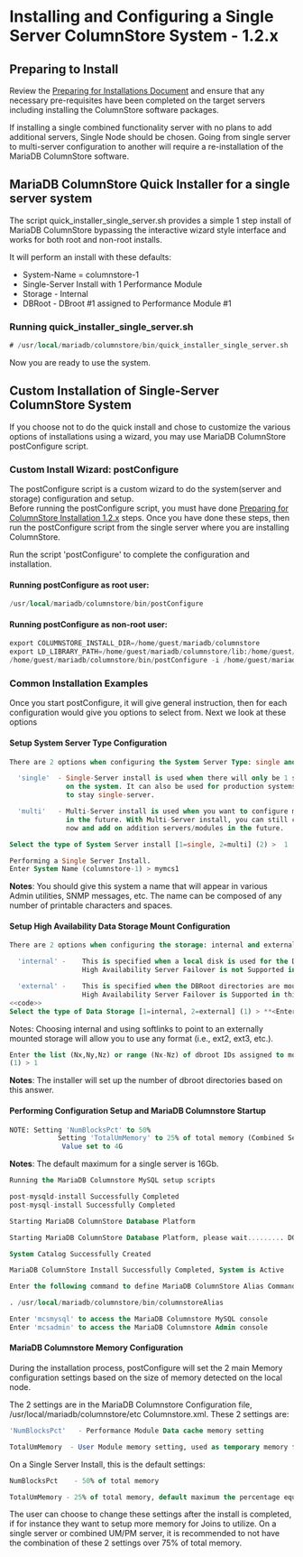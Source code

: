 # Installing and Configuring a Single Server ColumnStore System - 1.2.x

## Preparing to Install

Review the [Preparing for Installations Document](/kb/en/preparing-for-columnstore-installation-12x/)  and ensure that any necessary pre-requisites have been completed on the target servers including installing the ColumnStore software packages.

If installing a single combined functionality server with no plans to add additional servers, Single Node should be chosen. Going from single server to multi-server configuration to another will require a re-installation of the MariaDB ColumnStore software.

## MariaDB ColumnStore Quick Installer for a single server system

The script quick_installer_single_server.sh provides a simple 1 step install of MariaDB ColumnStore bypassing the interactive wizard style interface and works for both root and non-root installs.

It will perform an install with these defaults:

- System-Name = columnstore-1
- Single-Server Install with 1 Performance Module
- Storage - Internal
- DBRoot - DBroot #1 assigned to Performance Module #1

### Running quick_installer_single_server.sh

```sql
# /usr/local/mariadb/columnstore/bin/quick_installer_single_server.sh
```

Now you are ready to use the system.

## Custom Installation of Single-Server ColumnStore System

If you choose not to do the quick install and chose to customize the various options of installations using a wizard, you may use MariaDB ColumnStore postConfigure script.

### Custom Install Wizard: postConfigure

The postConfigure script is a custom wizard to do the system(server and storage) configuration and setup.  
Before running the postConfigure script, you must have done [Preparing for ColumnStore Installation 1.2.x](/kb/en/preparing-for-columnstore-installation-12x/) steps. Once you have done these steps,  then run the postConfigure script from the single server where you are installing ColumnStore.

Run the script 'postConfigure' to complete the configuration and installation.

#### Running postConfigure as root user:

```sql
/usr/local/mariadb/columnstore/bin/postConfigure
```

#### Running postConfigure as non-root user:

```sql
export COLUMNSTORE_INSTALL_DIR=/home/guest/mariadb/columnstore
export LD_LIBRARY_PATH=/home/guest/mariadb/columnstore/lib:/home/guest/mariadb/columnstore/mysql/lib
/home/guest/mariadb/columnstore/bin/postConfigure -i /home/guest/mariadb/columnstore
```

### Common Installation Examples

Once you start postConfigure, it will give general instruction, then for each configuration would give you options to select from. Next we look at these options

#### Setup System Server Type Configuration

```sql
There are 2 options when configuring the System Server Type: single and multi

  'single'  - Single-Server install is used when there will only be 1 server configured
              on the system. It can also be used for production systems, if the plan is
              to stay single-server.

  'multi'   - Multi-Server install is used when you want to configure multiple servers now or
              in the future. With Multi-Server install, you can still configure just 1 server
              now and add on addition servers/modules in the future.

Select the type of System Server install [1=single, 2=multi] (2) >  1

Performing a Single Server Install.
Enter System Name (columnstore-1) > mymcs1
```

<strong>Notes</strong>: You should give this system a name that will appear in various Admin utilities, SNMP messages,
etc. The name can be composed of any number of printable characters and spaces.

#### Setup High Availability Data Storage Mount Configuration

```sql
There are 2 options when configuring the storage: internal and external

  'internal' -    This is specified when a local disk is used for the DBRoot storage.
                  High Availability Server Failover is not Supported in this mode

  'external' -    This is specified when the DBRoot directories are mounted.
                  High Availability Server Failover is Supported in this mode.
<<code>>
Select the type of Data Storage [1=internal, 2=external] (1) > **<Enter>**
```

Notes: Choosing internal and using softlinks to point to an externally mounted storage will allow you to
use any format (i.e., ext2, ext3, etc.).

```sql
Enter the list (Nx,Ny,Nz) or range (Nx-Nz) of dbroot IDs assigned to module 'pm1'
(1) > 1
```

<strong>Notes</strong>: The installer will set up the number of dbroot directories based on this answer.

#### Performing Configuration Setup and MariaDB Columnstore Startup

```sql
NOTE: Setting 'NumBlocksPct' to 50%
            Setting 'TotalUmMemory' to 25% of total memory (Combined Server Install maximum value is 16G). 
             Value set to 4G
```

<strong>Notes</strong>: The default maximum for a single server is 16Gb.

```sql
Running the MariaDB Columnstore MySQL setup scripts

post-mysqld-install Successfully Completed
post-mysql-install Successfully Completed

Starting MariaDB ColumnStore Database Platform

Starting MariaDB ColumnStore Database Platform, please wait......... DONE

System Catalog Successfully Created

MariaDB ColumnStore Install Successfully Completed, System is Active

Enter the following command to define MariaDB ColumnStore Alias Commands

. /usr/local/mariadb/columnstore/bin/columnstoreAlias

Enter 'mcsmysql' to access the MariaDB Columnstore MySQL console
Enter 'mcsadmin' to access the MariaDB Columnstore Admin console

```

#### MariaDB Columnstore Memory Configuration

During the installation process, postConfigure will set the 2 main Memory configuration settings based on the size of memory detected on the local node.

The 2 settings are in the MariaDB Columnstore Configuration file,  /usr/local/mariadb/columnstore/etc Columnstore.xml. These 2 settings are:

```sql
'NumBlocksPct'   - Performance Module Data cache memory setting

TotalUmMemory  - User Module memory setting, used as temporary memory for joins
```

On a Single Server Install, this is the default settings:

```sql
NumBlocksPct    - 50% of total memory

TotalUmMemory - 25% of total memory, default maximum the percentage equal to 16G
```

The user can choose to change these settings after the install is completed, if for instance they want to setup more memory for Joins to utilize. On a single server or combined UM/PM server, it is recommended to not
have the combination of these 2 settings over 75% of total memory.